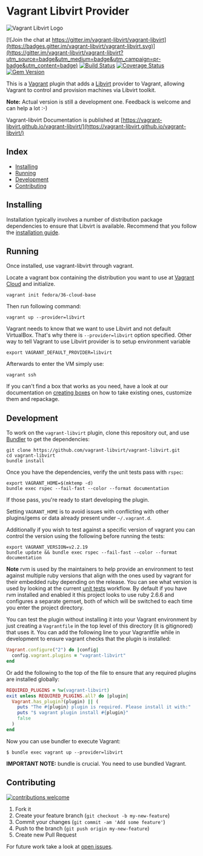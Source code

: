 # Vagrant Libvirt Provider

![Vagrant Libvirt Logo](docs/assets/images/logo.png?raw=true "Vagrant Libvirt")

[![Join the chat at https://gitter.im/vagrant-libvirt/vagrant-libvirt](https://badges.gitter.im/vagrant-libvirt/vagrant-libvirt.svg)](https://gitter.im/vagrant-libvirt/vagrant-libvirt?utm_source=badge&utm_medium=badge&utm_campaign=pr-badge&utm_content=badge)
[![Build Status](https://github.com/vagrant-libvirt/vagrant-libvirt/actions/workflows/unit-tests.yml/badge.svg)](https://github.com/vagrant-libvirt/vagrant-libvirt/actions/workflows/unit-tests.yml)
[![Coverage Status](https://coveralls.io/repos/github/vagrant-libvirt/vagrant-libvirt/badge.svg?branch=master)](https://coveralls.io/github/vagrant-libvirt/vagrant-libvirt?branch=master)
[![Gem Version](https://badge.fury.io/rb/vagrant-libvirt.svg)](https://badge.fury.io/rb/vagrant-libvirt)

This is a [Vagrant](http://www.vagrantup.com) plugin that adds a
[Libvirt](http://libvirt.org) provider to Vagrant, allowing Vagrant to
control and provision machines via Libvirt toolkit.

**Note:** Actual version is still a development one. Feedback is welcome and
can help a lot :-)

Vagrant-libvirt Documentation is published at [https://vagrant-libvirt.github.io/vagrant-libvirt/](https://vagrant-libvirt.github.io/vagrant-libvirt/)

## Index

<!-- vim-markdown-toc GFM -->

* [Installing](#installing)
* [Running](#running)
* [Development](#development)
* [Contributing](#contributing)

<!-- vim-markdown-toc -->

## Installing

Installation typically involves a number of distribution package dependencies to ensure that Libvirt is available.
Recommend that you follow the [installation guide](https://vagrant-libvirt.github.io/vagrant-libvirt/installation.html).

## Running

Once installed, use vagrant-libvirt through vagrant.

Locate a vagrant box containing the distribution you want to use at
[Vagrant Cloud](https://app.vagrantup.com/boxes/search?provider=libvirt) and
initialize.

```shell
vagrant init fedora/36-cloud-base
```

Then run following command:

```shell
vagrant up --provider=libvirt
```

Vagrant needs to know that we want to use Libvirt and not default VirtualBox.
That's why there is `--provider=libvirt` option specified. Other way to tell
Vagrant to use Libvirt provider is to setup environment variable

```shell
export VAGRANT_DEFAULT_PROVIDER=libvirt
```

Afterwards to enter the VM simply use:
```shell
vagrant ssh
```

If you can't find a box that works as you need, have a look at our documentation
on [creating boxes](https://vagrant-libvirt.github.io/vagrant-libvirt/boxes.html#creating-boxes)
on how to take existing ones, customize them and repackage.

## Development

To work on the `vagrant-libvirt` plugin, clone this repository out, and use
[Bundler](http://gembundler.com) to get the dependencies:

```shell
git clone https://github.com/vagrant-libvirt/vagrant-libvirt.git
cd vagrant-libvirt
bundle install
```

Once you have the dependencies, verify the unit tests pass with `rspec`:

```shell
export VAGRANT_HOME=$(mktemp -d)
bundle exec rspec --fail-fast --color --format documentation
```

If those pass, you're ready to start developing the plugin.

Setting `VAGRANT_HOME` is to avoid issues with conflicting with other
plugins/gems or data already present under `~/.vagrant.d`.

Additionally if you wish to test against a specific version of vagrant you
can control the version using the following before running the tests:

```shell
export VAGRANT_VERSION=v2.2.19
bundle update && bundle exec rspec --fail-fast --color --format documentation
```

**Note** rvm is used by the maintainers to help provide an environment to test
against multiple ruby versions that align with the ones used by vagrant for
their embedded ruby depending on the release. You can see what version is used
by looking at the current [unit tests](.github/workflows/unit-tests.yml)
workflow. By default if you have rvm installed and enabled it this project looks
to use ruby 2.6.6 and configures a separate gemset, both of which will be switched
to each time you enter the project directory.

You can test the plugin without installing it into your Vagrant environment by
just creating a `Vagrantfile` in the top level of this directory (it is
gitignored) that uses it. You can add the following line to your Vagrantfile
while in development to ensure vagrant checks that the plugin is installed:

```ruby
Vagrant.configure("2") do |config|
  config.vagrant.plugins = "vagrant-libvirt"
end
```
Or add the following to the top of the file to ensure that any required plugins
are installed globally:
```ruby
REQUIRED_PLUGINS = %w(vagrant-libvirt)
exit unless REQUIRED_PLUGINS.all? do |plugin|
  Vagrant.has_plugin?(plugin) || (
    puts "The #{plugin} plugin is required. Please install it with:"
    puts "$ vagrant plugin install #{plugin}"
    false
  )
end
```

Now you can use bundler to execute Vagrant:

```shell
$ bundle exec vagrant up --provider=libvirt
```

**IMPORTANT NOTE:** bundle is crucial. You need to use bundled Vagrant.

## Contributing
[![contributions welcome](https://img.shields.io/badge/contributions-welcome-brightgreen.svg?style=flat)](https://github.com/vagrant-libvirt/vagrant-libvirt/issues)

1. Fork it
2. Create your feature branch (`git checkout -b my-new-feature`)
3. Commit your changes (`git commit -am 'Add some feature'`)
4. Push to the branch (`git push origin my-new-feature`)
5. Create new Pull Request

For future work take a look at [open issues](https://github.com/vagrant-libvirt/vagrant-libvirt/issues?state=open).

<!--
 # styling for TOC
 vim: expandtab shiftwidth=2
-->
